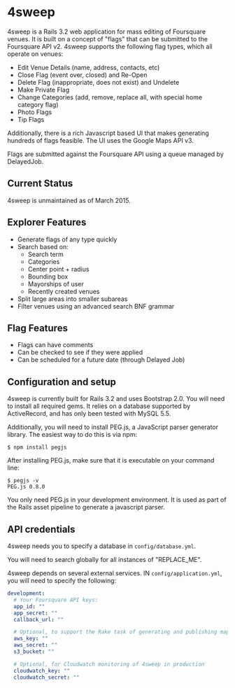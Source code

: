4sweep
======

4sweep is a Rails 3.2 web application for mass editing of Foursquare venues. It
is built on a concept of "flags" that can be submitted to the Foursquare API
v2. 4sweep supports the following flag types, which all operate on venues:

 * Edit Venue Details (name, address, contacts, etc)
 * Close Flag (event over, closed) and Re-Open
 * Delete Flag (inappropriate, does not exist) and Undelete
 * Make Private Flag
 * Change Categories (add, remove, replace all, with special home category flag)
 * Photo Flags
 * Tip Flags

Additionally, there is a rich Javascript based UI that makes generating hundreds
of flags feasible. The UI uses the Google Maps API v3.

Flags are submitted against the Foursquare API using a queue managed
by DelayedJob.

Current Status
--------------

4sweep is unmaintained as of March 2015.


Explorer Features
-----------------

 * Generate flags of any type quickly
 * Search based on:
   * Search term
   * Categories
   * Center point + radius
   * Bounding box
   * Mayorships of user
   * Recently created venues
 * Split large areas into smaller subareas
 * Filter venues using an advanced search BNF grammar

Flag Features
-------------
 * Flags can have comments
 * Can be checked to see if they were applied
 * Can be scheduled for a future date (through Delayed Job)

Configuration and setup
-----------------------

4sweep is currently built for Rails 3.2 and uses Bootstrap 2.0.  You will need
to install all required gems. It relies on a database supported by ActiveRecord,
and has only been tested with MySQL 5.5.

Additionally, you will need to install PEG.js, a JavaScript parser generator
library.  The easiest way to do this is via npm:

```shell
$ npm install pegjs
```
After installing PEG.js, make sure that it is executable on your command line:

```shell
$ pegjs -v
PEG.js 0.8.0
```

You only need PEG.js in your development environment. It is used as part of the
Rails asset pipeline to generate a javascript parser.

API credentials
----

4sweep needs you to specify a database in ``config/database.yml``.  

You will need to search globally for all instances of "REPLACE_ME".

4sweep depends on several external services.  IN ``config/application.yml``,
you will need to specify the following:

```yaml
development:
  # Your Foursquare API keys:
  app_id: ""
  app_secret: ""
  callback_url: ""

  # Optional, to support the Rake task of generating and publishing map icons:
  aws_key: ""
  aws_secret: ""
  s3_bucket: ""

  # Optional, for Cloudwatch monitoring of 4sweep in production
  cloudwatch_key: ""
  cloudwatch_secret: ""
```
